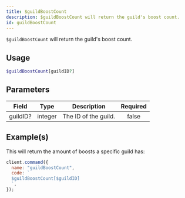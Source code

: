 ```yaml
---
title: $guildBoostCount
description: $guildBoostCount will return the guild's boost count.
id: guildBoostCount
---
```


`$guildBoostCount` will return the guild's boost count.

## Usage

```php
$guildBoostCount[guildID?]
```

## Parameters

| Field    | Type    | Description          | Required |
| -------- | ------- | -------------------- | :------: |
| guildID? | integer | The ID of the guild. |  false   |

## Example(s)

This will return the amount of boosts a specific guild has:

```javascript
client.command({
  name: "guildBoostCount",
  code: `
  $guildBoostCount[$guildID]
  `,
});
```

